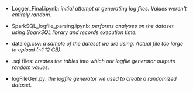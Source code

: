 - Logger_Final.ipynb: <i>initial attempt at generating log files. Values weren't entirely random.</i>

- SparkSQL_logfile_parsing.ipynb: <i>performs analyses on the dataset using SparkSQL library and records execution time.</i>

- datalog.csv: <i>a sample of the dataset we are using. Actual file too large to upload (~1.12 GB).</i>

- .sql files: <i>creates the tables into which our logfile generator outputs random values.</i>

- logFileGen.py: <i>the logfile generator we used to create a randomized dataset. </i>
